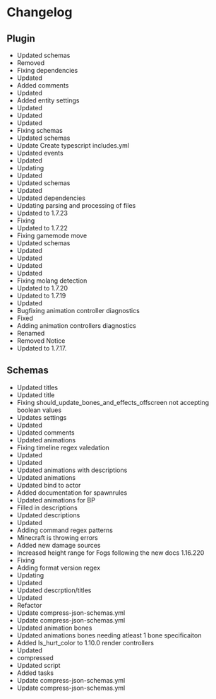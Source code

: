 # Changelog 
## Plugin 
- Updated schemas
- Removed
- Fixing dependencies
- Updated
- Added comments
- Updated
- Added entity settings
- Updated
- Updated
- Updated
- Fixing schemas
- Updated schemas
- Update Create typescript includes.yml
- Updated events
- Updated
- Updating
- Updated
- Updated schemas
- Updated
- Updated dependencies
- Updating parsing and processing of files
- Updated to 1.7.23
- Fixing
- Updated to 1.7.22
- Fixing gamemode move
- Updated schemas
- Updated
- Updated
- Updated
- Updated
- Fixing molang detection
- Updated to 1.7.20
- Updated to 1.7.19
- Updated
- Bugfixing animation controller diagnostics
- Fixed
- Adding animation controllers diagnostics
- Renamed
- Removed Notice
- Updated to 1.7.17. 
## Schemas 
- Updated titles
- Updated title
- Fixing should_update_bones_and_effects_offscreen not accepting boolean values
- Updates settings
- Updated
- Updated comments
- Updated animations
- Fixing timeline regex valedation
- Updated
- Updated
- Updated animations with descriptions
- Updated animations
- Updated bind to actor
- Added documentation for spawnrules
- Updated animations for BP
- Filled in descriptions
- Updated descriptions
- Updated
- Adding command regex patterns
- Minecraft is throwing errors
- Added new damage sources
- Increased height range for Fogs following the new docs 1.16.220
- Fixing
- Adding format version regex
- Updating
- Updated
- Updated descrption/titles
- Updated
- Refactor
- Update compress-json-schemas.yml
- Update compress-json-schemas.yml
- Updated animation bones
- Updated animations bones needing atleast 1 bone specificaiton
- Added Is_hurt_color to 1.10.0 render controllers
- Updated
- compressed
- Updated script
- Added tasks
- Update compress-json-schemas.yml
- Update compress-json-schemas.yml